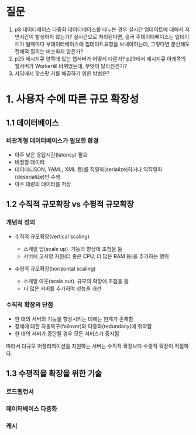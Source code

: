 # 질문
1. p8 데이터베이스 다중화
  데이터베이스를 나누는 경우 실시간 업데이트에 대해서 지연시간이 발생하지 않는가?
  실시간으로 처리된다면, 결국 주데이터베이스는 업데이트가 될때마다 부데이터베이스에 업데이트요청을 보내야하는데, 그렇다면 분산해도 전체적 질의는 비슷하지 않은가? 
3. p25 메시지큐
  양쪽에 있는 웹서버가 어떻게 다른가?
  p29에서 메시지큐 아래쪽의 웹서버가 Worker로 바뀌었는데, 무엇이 달라진건가?
4. 샤딩에서 핫스팟 키를 해결하기 위한 방법은?




# 1. 사용자 수에 따른 규모 확장성

## 1.1 데이터베이스

### 비관계형 데이터베이스가 필요한 환경
- 아주 낮은 응답시간(latency) 필요
- 비정형 데이터
- 데이터(JSON, YAML, XML 등)를 직렬화(serialize)하거나 역직렬화(deserialize)만 수행
- 아주 대량의 데이터를 저장

## 1.2 수직적 규모확장 vs 수평적 규모확장

### 개념적 정의
- 수직적 규모확장(vertical scaling)
  - 스케일 업(scale up). 기능의 향상에 초첨을 둠
  - 서버에 고사양 자원(더 좋은 CPU, 더 많은 RAM 등)을 추가하는 행위


- 수평적 규모확장(horizontal scaling)
  - 스케일 아웃(scale out). 규모의 확장에 초첨을 둠
  - 더 많은 서버를 추가하여 성능을 개선


### 수직적 확장의 단점
  - 한 대의 서버의 기능을 향상시키는 데에는 한계가 존재함
  - 장애에 대한 자동복구(failover)와 다중화(redundacy)에 취약함
  - 한 대의 서버가 중단될 경우 모든 서비스가 중지됨


따라서 댜규모 어플리케이션을 지원하는 서버는 수직적 확장보다 수평적 확장이 적절하다.
## 1.3 수평적을 확장을 위한 기술 
### 로드밸런서

### 데이터베이스 다중화

### 캐시




